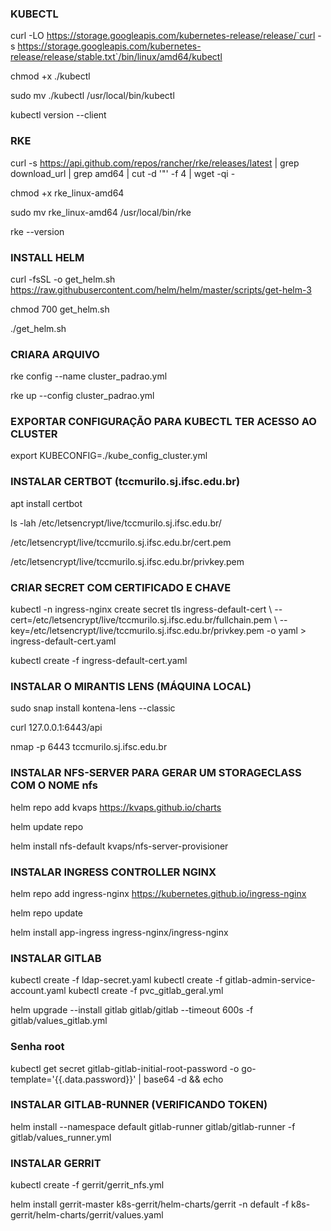### KUBECTL
curl -LO https://storage.googleapis.com/kubernetes-release/release/`curl -s https://storage.googleapis.com/kubernetes-release/release/stable.txt`/bin/linux/amd64/kubectl

chmod +x ./kubectl

sudo mv ./kubectl /usr/local/bin/kubectl

kubectl version --client

### RKE
curl -s https://api.github.com/repos/rancher/rke/releases/latest | grep download_url | grep amd64 | cut -d '"' -f 4 | wget -qi -

chmod +x rke_linux-amd64

sudo mv rke_linux-amd64 /usr/local/bin/rke

rke --version

### INSTALL HELM
curl -fsSL -o get_helm.sh https://raw.githubusercontent.com/helm/helm/master/scripts/get-helm-3

chmod 700 get_helm.sh

./get_helm.sh

### CRIARA ARQUIVO 
rke config --name cluster_padrao.yml

rke up --config cluster_padrao.yml

### EXPORTAR CONFIGURAÇÃO PARA KUBECTL TER ACESSO AO CLUSTER
export KUBECONFIG=./kube_config_cluster.yml

### INSTALAR CERTBOT (tccmurilo.sj.ifsc.edu.br)
apt install certbot

ls -lah /etc/letsencrypt/live/tccmurilo.sj.ifsc.edu.br/

/etc/letsencrypt/live/tccmurilo.sj.ifsc.edu.br/cert.pem

/etc/letsencrypt/live/tccmurilo.sj.ifsc.edu.br/privkey.pem

### CRIAR SECRET COM CERTIFICADO E CHAVE
kubectl -n ingress-nginx create secret tls ingress-default-cert \\
--cert=/etc/letsencrypt/live/tccmurilo.sj.ifsc.edu.br/fullchain.pem \\
--key=/etc/letsencrypt/live/tccmurilo.sj.ifsc.edu.br/privkey.pem -o yaml > ingress-default-cert.yaml

kubectl create -f ingress-default-cert.yaml

### INSTALAR O MIRANTIS LENS (MÁQUINA LOCAL)
sudo snap install kontena-lens --classic

curl 127.0.0.1:6443/api

nmap -p 6443 tccmurilo.sj.ifsc.edu.br

### INSTALAR NFS-SERVER PARA GERAR UM STORAGECLASS COM O NOME nfs
helm repo add kvaps https://kvaps.github.io/charts

helm update repo

helm install nfs-default kvaps/nfs-server-provisioner

### INSTALAR INGRESS CONTROLLER NGINX
helm repo add ingress-nginx https://kubernetes.github.io/ingress-nginx

helm repo update

helm install app-ingress ingress-nginx/ingress-nginx
### INSTALAR GITLAB
kubectl create -f ldap-secret.yaml
kubectl create -f gitlab-admin-service-account.yaml
kubectl create -f pvc_gitlab_geral.yml

helm upgrade --install gitlab gitlab/gitlab --timeout 600s  -f gitlab/values_gitlab.yml

### Senha root
kubectl get secret gitlab-gitlab-initial-root-password -o go-template='{{.data.password}}' | base64 -d && echo

### INSTALAR GITLAB-RUNNER (VERIFICANDO TOKEN)
helm install --namespace default gitlab-runner gitlab/gitlab-runner -f gitlab/values_runner.yml

### INSTALAR GERRIT
kubectl create -f gerrit/gerrit_nfs.yml

helm install gerrit-master k8s-gerrit/helm-charts/gerrit -n default -f k8s-gerrit/helm-charts/gerrit/values.yaml
